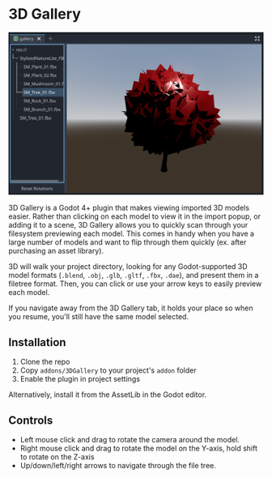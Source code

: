 # 3D Gallery

![3D gallery screenshot](./screen_shot.png)

3D Gallery is a Godot 4+ plugin that makes viewing imported 3D models easier. Rather than clicking on each model to view it in the import popup, or adding it to a scene, 3D Gallery allows you to quickly scan through your filesystem previewing each model. This comes in handy when you have a large number of models and want to flip through them quickly (ex. after purchasing an asset library).

3D will walk your project directory, looking for any Godot-supported 3D model formats (`.blend`, `.obj`, `.glb`, `.gltf`, `.fbx`, `.dae`), and present them in a filetree format. Then, you can click or use your arrow keys to easily preview each model.

If you navigate away from the 3D Gallery tab, it holds your place so when you resume, you'll still have the same model selected.


## Installation
1. Clone the repo
2. Copy `addons/3DGallery` to your project's `addon` folder
3. Enable the plugin in project settings

Alternatively, install it from the AssetLib in the Godot editor.

## Controls
* Left mouse click and drag to rotate the camera around the model.
* Right mouse click and drag to rotate the model on the Y-axis,
  hold shift to rotate on the Z-axis
* Up/down/left/right arrows to navigate through the file tree.
